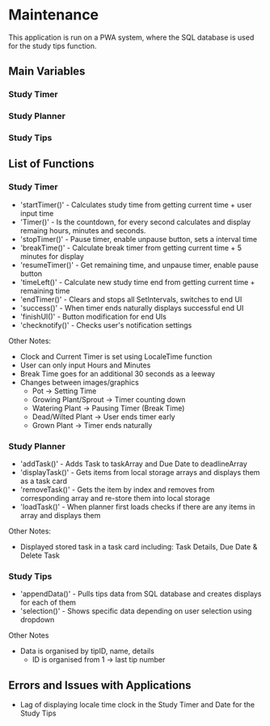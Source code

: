 # Maintenance 
This application is run on a PWA system, where the SQL database is used for the study tips function. 

## Main Variables 
### Study Timer

### Study Planner

### Study Tips


## List of Functions 
### Study Timer 
- 'startTimer()' - Calculates study time from getting current time + user input time 
- 'Timer()' - Is the countdown, for every second calculates and display remaing hours, minutes and seconds. 
- 'stopTimer()' - Pause timer, enable unpause button, sets a interval time 
- 'breakTime()' - Calculate break timer from getting current time + 5 minutes for display 
- 'resumeTimer()' - Get remaining time, and unpause timer, enable pause button 
- 'timeLeft()' - Calculate new study time end from getting current time + remaining time
- 'endTimer()' - Clears and stops all SetIntervals, switches to end UI  
- 'success()' - When timer ends naturally displays successful end UI 
- 'finishUI()' - Button modification for end UIs 
- 'checknotify()' - Checks user's notification settings 

Other Notes: 
- Clock and Current Timer is set using LocaleTime function 
- User can only input Hours and Minutes 
- Break Time goes for an additional 30 seconds as a leeway 
- Changes between images/graphics
    - Pot -> Setting Time
    - Growing Plant/Sprout -> Timer counting down 
    - Watering Plant -> Pausing Timer (Break Time)
    - Dead/Wilted Plant -> User ends timer early 
    - Grown Plant -> Timer ends naturally 



### Study Planner
- 'addTask()' - Adds Task to taskArray and Due Date to deadlineArray
- 'displayTask()' - Gets items from local storage arrays and displays them as a task card
- 'removeTask()' - Gets the item by index and removes from corresponding array and re-store them into local storage
- 'loadTask()' - When planner first loads checks if there are any items in array and displays them 

Other Notes: 
- Displayed stored task in a task card including: Task Details, Due Date & Delete Task

### Study Tips
- 'appendData()' - Pulls tips data from SQL database and creates displays for each of them 
- 'selection()' - Shows specific data depending on user selection using dropdown 

Other Notes 
- Data is organised by tipID, name, details 
    - ID is organised from 1 -> last tip number 

## Errors and Issues with Applications
- Lag of displaying locale time clock in the Study Timer and Date for the Study Tips 
